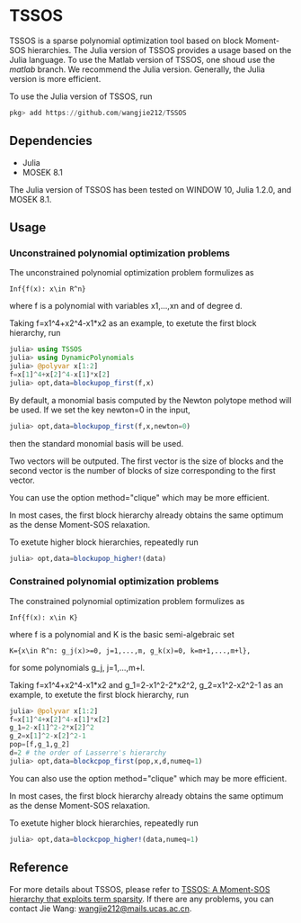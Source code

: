 # TSSOS
TSSOS is a sparse polynomial optimization tool based on block Moment-SOS hierarchies. The Julia version of TSSOS provides a usage based on the Julia language. To use the Matlab version of TSSOS, one shoud use the *matlab* branch. We recommend the Julia version. Generally, the Julia version is more efficient.

To use the Julia version of TSSOS, run
```Julia
pkg> add https://github.com/wangjie212/TSSOS
 ```

## Dependencies
- Julia
- MOSEK 8.1

The Julia version of TSSOS has been tested on WINDOW 10, Julia 1.2.0, and MOSEK 8.1.
## Usage
### Unconstrained polynomial optimization problems
The unconstrained polynomial optimization problem formulizes as
```
Inf{f(x): x\in R^n}
```
where f is a polynomial with variables x1,...,xn and of degree d.

Taking f=x1^4+x2^4-x1\*x2 as an example, to exetute the first block hierarchy, run
```Julia
julia> using TSSOS
julia> using DynamicPolynomials
julia> @polyvar x[1:2]
f=x[1]^4+x[2]^4-x[1]*x[2]
julia> opt,data=blockupop_first(f,x)
```
By default, a monomial basis computed by the Newton polytope method will be used. If we set the key newton=0 in the input,
```Julia
julia> opt,data=blockupop_first(f,x,newton=0)
```
then the standard monomial basis will be used.

Two vectors will be outputed. The first vector is the size of blocks and the second vector is the number of blocks of size corresponding to the first vector.

You can use the option method="clique" which may be more efficient.

In most cases, the first block hierarchy already obtains the same optimum as the dense Moment-SOS relaxation.

To exetute higher block hierarchies, repeatedly run

```Julia
julia> opt,data=blockupop_higher!(data)
```

### Constrained polynomial optimization problems
The constrained polynomial optimization problem formulizes as
```
Inf{f(x): x\in K}
```
where f is a polynomial and K is the basic semi-algebraic set
```
K={x\in R^n: g_j(x)>=0, j=1,...,m, g_k(x)=0, k=m+1,...,m+l},
```
for some polynomials g_j, j=1,...,m+l.

Taking f=x1^4+x2^4-x1\*x2 and g_1=2-x1^2-2\*x2^2, g_2=x1^2-x2^2-1 as an example, to exetute the first block hierarchy, run

```Julia
julia> @polyvar x[1:2]
f=x[1]^4+x[2]^4-x[1]*x[2]
g_1=2-x[1]^2-2*x[2]^2
g_2=x[1]^2-x[2]^2-1
pop=[f,g_1,g_2]
d=2 # the order of Lasserre's hierarchy
julia> opt,data=blockcpop_first(pop,x,d,numeq=1)
```

You can also use the option method="clique" which may be more efficient.

In most cases, the first block hierarchy already obtains the same optimum as the dense Moment-SOS relaxation.

To exetute higher block hierarchies, repeatedly run

```Julia
julia> opt,data=blockcpop_higher!(data,numeq=1)
```

## Reference
For more details about TSSOS, please refer to [TSSOS: A Moment-SOS hierarchy that exploits term sparsity](https://arxiv.org/abs/1912.08899). If there are any problems, you can contact Jie Wang: wangjie212@mails.ucas.ac.cn.
